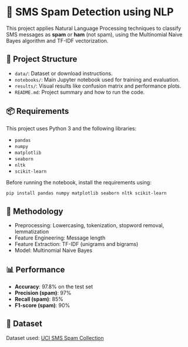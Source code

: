 # 📧 SMS Spam Detection using NLP

This project applies Natural Language Processing techniques to classify SMS messages as **spam** or **ham** (not spam), using the Multinomial Naive Bayes algorithm and TF-IDF vectorization.

## 📂 Project Structure
- `data/`: Dataset or download instructions.
- `notebooks/`: Main Jupyter notebook used for training and evaluation.
- `results/`: Visual results like confusion matrix and performance plots.
- `README.md`: Project summary and how to run the code.

## 📦 Requirements

This project uses Python 3 and the following libraries:

- `pandas`
- `numpy`
- `matplotlib`
- `seaborn`
- `nltk`
- `scikit-learn`

Before running the notebook, install the requirements using:

```bash
pip install pandas numpy matplotlib seaborn nltk scikit-learn
```

## 🧠 Methodology
- Preprocessing: Lowercasing, tokenization, stopword removal, lemmatization
- Feature Engineering: Message length
- Feature Extraction: TF-IDF (unigrams and bigrams)
- Model: Multinomial Naive Bayes

## 📊 Performance
- **Accuracy**: 97.8% on the test set
- **Precision (spam)**: 97%
- **Recall (spam)**: 85%
- **F1-score (spam)**: 90%

## 📁 Dataset
Dataset used: [UCI SMS Spam Collection](https://www.kaggle.com/datasets/uciml/sms-spam-collection-dataset)



